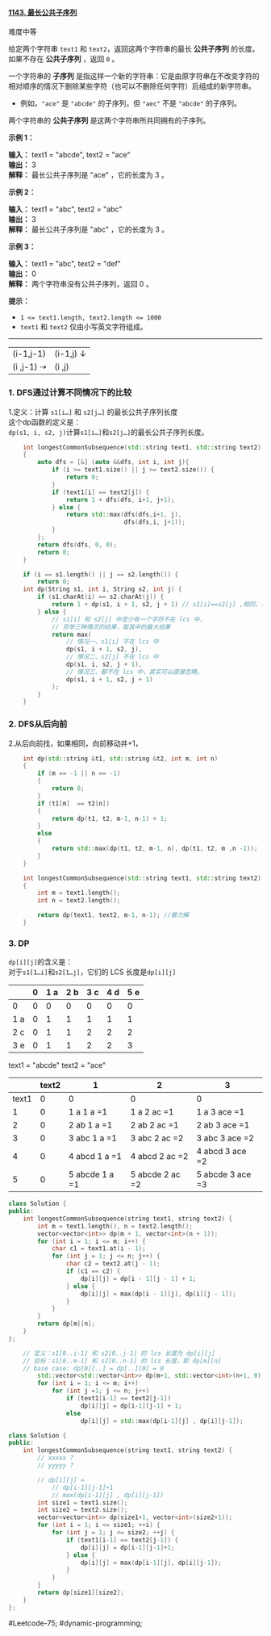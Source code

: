 #### [1143. 最长公共子序列](https://leetcode.cn/problems/longest-common-subsequence/)

难度中等

给定两个字符串 `text1` 和 `text2`，返回这两个字符串的最长 **公共子序列** 的长度。如果不存在 **公共子序列** ，返回 `0` 。

一个字符串的 **子序列** 是指这样一个新的字符串：它是由原字符串在不改变字符的相对顺序的情况下删除某些字符（也可以不删除任何字符）后组成的新字符串。

-   例如，`"ace"` 是 `"abcde"` 的子序列，但 `"aec"` 不是 `"abcde"` 的子序列。

两个字符串的 **公共子序列** 是这两个字符串所共同拥有的子序列。

**示例 1：**

**输入：** text1 = "abcde", text2 = "ace"  
**输出：** 3  
**解释：** 最长公共子序列是 "ace" ，它的长度为 3 。  

**示例 2：**

**输入：** text1 = "abc", text2 = "abc"  
**输出：** 3  
**解释：** 最长公共子序列是 "abc" ，它的长度为 3 。  

**示例 3：**

**输入：** text1 = "abc", text2 = "def"  
**输出：** 0  
**解释：** 两个字符串没有公共子序列，返回 0 。

**提示：**

-   `1 <= text1.length, text2.length <= 1000`
-   `text1` 和 `text2` 仅由小写英文字符组成。

---- ----

|             |           |
| ----------- | --------- |
| (i-1,j-1)   | (i-1,j) ↓ |
| (i  ,j-1) ⇢ | (i  ,j)   |

### 1. DFS通过计算不同情况下的比较
1.定义：计算 `s1[i…]` 和 `s2[j…]` 的最长公共子序列长度  
这个dp函数的定义是：  
`dp(s1, i, s2, j)`计算`s1[i…]`和`s2[j…]`的最长公共子序列长度。  
```cpp
    int longestCommonSubsequence(std::string text1, std::string text2)
    {
        auto dfs = [&] (auto &&dfs, int i, int j){
            if (i >= text1.size() || j >= text2.size()) {
                return 0;
            }
            if (text1[i] == text2[j]) {
                return 1 + dfs(dfs, i+1, j+1);
            } else {
                return std::max(dfs(dfs,i+1, j),
                                dfs(dfs,i, j+1));
            }
        };
        return dfs(dfs, 0, 0);
        return 0;
    }
```

```cpp
    if (i == s1.length() || j == s2.length()) {
        return 0;
    int dp(String s1, int i, String s2, int j) {
        if (s1.charAt(i) == s2.charAt(j)) {
            return 1 + dp(s1, i + 1, s2, j + 1) // s1[i]==s2[j] ,相同，在LCS中
        } else {
            // s1[i] 和 s2[j] 中至少有一个字符不在 lcs 中，
            // 穷举三种情况的结果，取其中的最大结果
            return max(
                // 情况一、s1[i] 不在 lcs 中
                dp(s1, i + 1, s2, j),
                // 情况二、s2[j] 不在 lcs 中
                dp(s1, i, s2, j + 1),
                // 情况三、都不在 lcs 中，其实可以直接忽略。
                dp(s1, i + 1, s2, j + 1)
            );
        }
    }
```

### 2. DFS从后向前  
2.从后向前找，如果相同，向前移动并+1，

```cpp
    int dp(std::string &t1, std::string &t2, int m, int n)
    {
        if (m == -1 || n == -1)
        {
            return 0;
        }
        if (t1[m]  == t2[n])
        {
            return dp(t1, t2, m-1, n-1) + 1;
        }
        else
        {
            return std::max(dp(t1, t2, m-1, n), dp(t1, t2, m ,n -1));
        }
    }

    int longestCommonSubsequence(std::string text1, std::string text2)
    {
        int m = text1.length();
        int n = text2.length();

        return dp(text1, text2, m-1, n-1); //暴力解
    }
```

### 3. DP
`dp[i][j]`的含义是：  
对于`s1[1…i]`和`s2[1…j]`，它们的 LCS 长度是`dp[i][j]`

|     | 0   | 1 a | 2 b | 3 c | 4 d | 5 e |
| --- | --- | --- | --- | --- | --- | --- |
| 0   | 0   | 0   | 0   | 0   | 0   | 0   |
| 1 a | 0   | 1   | 1   | 1   | 1   | 1   |
| 2 c | 0   | 1   | 1   | 2   | 2   | 2   |
| 3 e | 0   | 1   | 1   | 2   | 2   | 3   |
text1 = "abcde"
text2 = "ace"

|       | text2 | 1              | 2               | 3                |
| ----- | ----- | -------------- | --------------- | ---------------- |
| text1 | 0     | 0              | 0               | 0                |
| 1     | 0     | 1 a     1 a =1 | 1 a     2 ac =1 | 1 a     3 ace =1 |
| 2     | 0     | 2 ab    1 a =1 | 2 ab    2 ac =1 | 2 ab    3 ace =1 |
| 3     | 0     | 3 abc   1 a =1 | 3 abc   2 ac =2 | 3 abc   3 ace =2 |
| 4     | 0     | 4 abcd  1 a =1 | 4 abcd  2 ac =2 | 4 abcd  3 ace =2 |
| 5     | 0     | 5 abcde 1 a =1 | 5 abcde 2 ac =2 | 5 abcde 3 ace =3 |
```cpp
class Solution {
public:
    int longestCommonSubsequence(string text1, string text2) {
        int m = text1.length(), n = text2.length();
        vector<vector<int>> dp(m + 1, vector<int>(n + 1));
        for (int i = 1; i <= m; i++) {
            char c1 = text1.at(i - 1);
            for (int j = 1; j <= n; j++) {
                char c2 = text2.at(j - 1);
                if (c1 == c2) {
                    dp[i][j] = dp[i - 1][j - 1] + 1;
                } else {
                    dp[i][j] = max(dp[i - 1][j], dp[i][j - 1]);
                }
            }
        }
        return dp[m][n];
    }
};
```


```cpp
    // 定义：s1[0..i-1] 和 s2[0..j-1] 的 lcs 长度为 dp[i][j]
    // 目标：s1[0..m-1] 和 s2[0..n-1] 的 lcs 长度，即 dp[m][n]
    // base case: dp[0][..] = dp[..][0] = 0
        std::vector<std::vector<int>> dp(m+1, std::vector<int>(n+1, 0));
        for (int i = 1; i <= m; i++)
            for (int j =1; j <= n; j++)
                if (text1[i-1] == text2[j-1])
                    dp[i][j] = dp[i-1][j-1] + 1;
                else
                    dp[i][j] = std::max(dp[i-1][j] , dp[i][j-1]);
```

```cpp
class Solution {
public:
    int longestCommonSubsequence(string text1, string text2) {
        // xxxxx ?
        // yyyyy ?

        // dp[i][j] = 
            // dp[i-1][j-1]+1
            // max(dp[i-1][j] , dp[i][j-1])
        int size1 = text1.size();
        int size2 = text2.size();
        vector<vector<int>> dp(size1+1, vector<int>(size2+1));
        for (int i = 1; i <= size1; ++i) {
            for (int j = 1; j <= size2; ++j) {
                if (text1[i-1] == text2[j-1]) {
                    dp[i][j] = dp[i-1][j-1]+1;
                } else {
                    dp[i][j] = max(dp[i-1][j], dp[i][j-1]);
                }
            }
        }
        return dp[size1][size2];
    }
};
```


#Leetcode-75; #dynamic-programming;